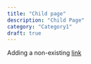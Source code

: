 ```yaml
---
title: "Child page"
description: "Child Page"
category: "Category1"
draft: true
---
```


Adding a non-existing [link](/this-doesnt-exist-space/page)
